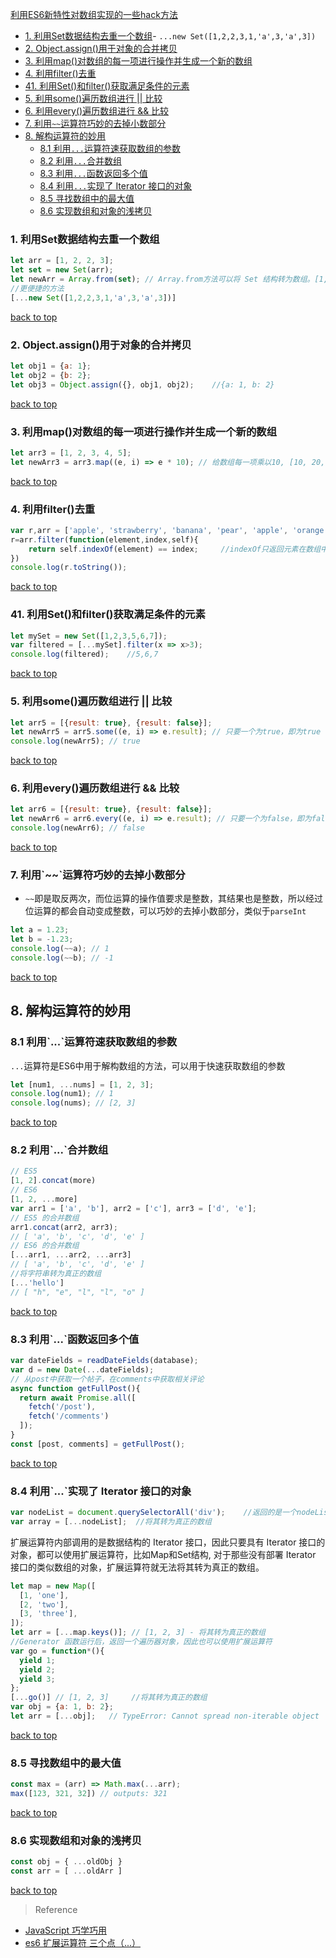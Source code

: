 [利用ES6新特性对数组实现的一些hack方法](#top)

- [1. 利用Set数据结构去重一个数组](#利用Set数据结构去重一个数组)- `...new Set([1,2,2,3,1,'a',3,'a',3])`
- [2. Object.assign()用于对象的合并拷贝](#对象的合并拷贝)
- [3. 利用map()对数组的每一项进行操作并生成一个新的数组](#数组的每一项进行操作并生成一个新的数组)
- [4. 利用filter()去重](#保留或移除当前项)
- [41. 利用Set()和filter()获取满足条件的元素](#获取满足条件的元素)
- [5. 利用some()遍历数组进行 || 比较](#遍历数组进行)
- [6. 利用every()遍历数组进行 && 比较](#every遍历数组进行)
- [7. 利用`~~`运算符巧妙的去掉小数部分](#巧妙的去掉小数部分)
- [8. 解构运算符的妙用](#解构运算符的妙用)
    - [8.1 利用`...`运算符速获取数组的参数](#速获取数组的参数)
    - [8.2 利用`...`合并数组](#合并数组)
    - [8.3 利用`...`函数返回多个值](#函数返回多个值)
    - [8.4 利用`...`实现了 Iterator 接口的对象](#实现了Iterator接口的对象)
    - [8.5 寻找数组中的最大值](#寻找数组中的最大值)
    - [8.6 实现数组和对象的浅拷贝](实现数组和对象的浅拷贝)

<h3 id="利用Set数据结构去重一个数组">1. 利用Set数据结构去重一个数组</h3>

```javascript
let arr = [1, 2, 2, 3];
let set = new Set(arr);
let newArr = Array.from(set); // Array.from方法可以将 Set 结构转为数组。[1, 2, 3]
//更便捷的方法
[...new Set([1,2,2,3,1,'a',3,'a',3])]
```

[back to top](#top)

<h3 id="对象的合并拷贝">2. Object.assign()用于对象的合并拷贝</h3>

```javascript
let obj1 = {a: 1};
let obj2 = {b: 2};
let obj3 = Object.assign({}, obj1, obj2);    //{a: 1, b: 2}
```

[back to top](#top)

<h3 id="数组的每一项进行操作并生成一个新的数组">3. 利用map()对数组的每一项进行操作并生成一个新的数组</h3>

```javascript
let arr3 = [1, 2, 3, 4, 5];
let newArr3 = arr3.map((e, i) => e * 10); // 给数组每一项乘以10, [10, 20, 30, 40, 50]
```

[back to top](#top)

<h3 id="保留或移除当前项">4. 利用filter()去重</h3>

```javascript
var r,arr = ['apple', 'strawberry', 'banana', 'pear', 'apple', 'orange', 'orange', 'strawberry'];
r=arr.filter(function(element,index,self){
    return self.indexOf(element) == index;     //indexOf只返回元素在数组中第一次出现的位置，如果与元素位置不一致，说明该元素在前面已经出现过，是重复元素
})
console.log(r.toString());
```

[back to top](#top)

<h3 id="获取满足条件的元素">41. 利用Set()和filter()获取满足条件的元素</h3>

```javascript
let mySet = new Set([1,2,3,5,6,7]);
var filtered = [...mySet].filter(x => x>3);
console.log(filtered);    //5,6,7
```

[back to top](#top)

<h3 id="遍历数组进行">5. 利用some()遍历数组进行 || 比较</h3>

```javascript
let arr5 = [{result: true}, {result: false}];
let newArr5 = arr5.some((e, i) => e.result); // 只要一个为true，即为true
console.log(newArr5); // true
```

[back to top](#top)

<h3 id="every遍历数组进行">6. 利用every()遍历数组进行 && 比较</h3>

```javascript
let arr6 = [{result: true}, {result: false}];
let newArr6 = arr6.every((e, i) => e.result); // 只要一个为false，即为false
console.log(newArr6); // false
```

[back to top](#top)

<h3 id="巧妙的去掉小数部分">7. 利用`~~`运算符巧妙的去掉小数部分</h3>

- `~~`即是取反两次，而位运算的操作值要求是整数，其结果也是整数，所以经过位运算的都会自动变成整数，可以巧妙的去掉小数部分，类似于`parseInt`

```javascript
let a = 1.23;
let b = -1.23;
console.log(~~a); // 1
console.log(~~b); // -1
```

[back to top](#top)

<h2 id="解构运算符的妙用">8. 解构运算符的妙用</h2>

<h3 id="速获取数组的参数">8.1 利用`...`运算符速获取数组的参数</h3>

`...`运算符是ES6中用于解构数组的方法，可以用于快速获取数组的参数

```javascript
let [num1, ...nums] = [1, 2, 3];
console.log(num1); // 1
console.log(nums); // [2, 3]
```

[back to top](#top)

<h3 id="合并数组">8.2 利用`...`合并数组</h3>

```javascript
// ES5  
[1, 2].concat(more)  
// ES6  
[1, 2, ...more]  
var arr1 = ['a', 'b'], arr2 = ['c'], arr3 = ['d', 'e'];  
// ES5 的合并数组  
arr1.concat(arr2, arr3);  
// [ 'a', 'b', 'c', 'd', 'e' ]  
// ES6 的合并数组  
[...arr1, ...arr2, ...arr3]  
// [ 'a', 'b', 'c', 'd', 'e' ] 
//将字符串转为真正的数组
[...'hello']  
// [ "h", "e", "l", "l", "o" ] 
```

[back to top](#top)

<h3 id="函数返回多个值">8.3 利用`...`函数返回多个值</h3>

```javascript
var dateFields = readDateFields(database);  
var d = new Date(...dateFields);  
// 从post中获取一个帖子，在comments中获取相关评论
async function getFullPost(){
  return await Promise.all([
    fetch('/post'),
    fetch('/comments')
  ]);
}
const [post, comments] = getFullPost();
```

[back to top](#top)

<h3 id="实现了Iterator接口的对象">8.4 利用`...`实现了 Iterator 接口的对象</h3>

```javascript
var nodeList = document.querySelectorAll('div');    //返回的是一个nodeList对象。它不是数组，而是一个类似数组的对象
var array = [...nodeList];  //将其转为真正的数组
```

扩展运算符内部调用的是数据结构的 Iterator 接口，因此只要具有 Iterator 接口的对象，都可以使用扩展运算符，比如Map和Set结构, 对于那些没有部署 Iterator 接口的类似数组的对象，扩展运算符就无法将其转为真正的数组。

```javascript
let map = new Map([  
  [1, 'one'],  
  [2, 'two'],  
  [3, 'three'],  
]);  
let arr = [...map.keys()]; // [1, 2, 3] - 将其转为真正的数组
//Generator 函数运行后，返回一个遍历器对象，因此也可以使用扩展运算符
var go = function*(){  
  yield 1;  
  yield 2;  
  yield 3;  
};  
[...go()] // [1, 2, 3]     //将其转为真正的数组
var obj = {a: 1, b: 2};  
let arr = [...obj];   // TypeError: Cannot spread non-iterable object  -没有iterator接口的对象，使用扩展运算符，将会报错
```

[back to top](#top)

<h3 id="寻找数组中的最大值">8.5 寻找数组中的最大值</h3>

```javascript
const max = (arr) => Math.max(...arr);
max([123, 321, 32]) // outputs: 321  
```

[back to top](#top)

<h3 id="实现数组和对象的浅拷贝">8.6 实现数组和对象的浅拷贝</h3>

```javascript
const obj = { ...oldObj }
const arr = [ ...oldArr ]
```

[back to top](#top)

> Reference

- [JavaScript 巧学巧用](http://www.open-open.com/lib/view/open1493174129086.html#articleHeader1)
- [es6 扩展运算符 三个点（...）](http://blog.csdn.net/qq_30100043/article/details/53391308)
